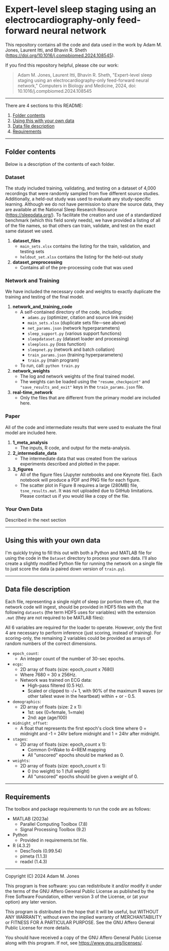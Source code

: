 # Expert-level sleep staging using an electrocardiography-only feed-forward neural network

This repository contains all the code and data used in the work by Adam M. Jones, Laurent Itti, and Bhavin R. Sheth (<https://doi.org/10.1016/j.compbiomed.2024.108545>).

If you find this repository helpful, please cite our work:
> Adam M. Jones, Laurent Itti, Bhavin R. Sheth, "Expert-level sleep staging using an electrocardiography-only feed-forward neural network," Computers in Biology and Medicine, 2024, doi: 10.1016/j.compbiomed.2024.108545

---

There are 4 sections to this README:

1. [Folder contents](#folder-contents)
2. [Using this with your own data](#using-this-with-your-own-data)
3. [Data file description](#data-file-description)
4. [Requirements](#requirements)

---

## Folder contents

Below is a description of the contents of each folder.

### Dataset

The study included training, validating, and testing on a dataset of 4,000 recordings that were randomly sampled from five different source studies. Additionally, a held-out study was used to evaluate any study-specific learning. Although we do not have permission to share the source data, they are available at the National Sleep Research Resource (<https://sleepdata.org/>). To facilitate the creation and use of a standardized benchmark (which this field sorely needs), we have provided a listing of all of the file names, so that others can train, validate, and test on the exact same dataset we used.

1. **dataset_files**
    - `main_sets.xlsx` contains the listing for the train, validation, and testing sets 
    - `heldout_set.xlsx` contains the listing for the held-out study
2. **dataset_preprocessing**
    - Contains all of the pre-processing code that was used

### Network and Training

We have included the necessary code and weights to exactly duplicate the training and testing of the final model.

1. **network_and_training_code**
    - A self-contained directory of the code, including:
	    - `adams.py` (optimizer, citation and source link inside)
	    - `main_sets.xlsx` (duplicate sets file—see above)
	    - `net_params.json` (network hyperparameters)
	    - `sleep_support.py` (various support functions)
	    - `sleepdataset.py` (dataset loader and processing)
	    - `sleeploss.py` (loss function)
	    - `sleepnet.py` (network and batch collation)
	    - `train_params.json` (training hyperparameters)
	    - `train.py` (main program)
    - To run, call:  `python train.py`
2. **network_weights**
    - The log and network weights of the final trained model.
    - The weights can be loaded using the `"resume_checkpoint"` and `"save_results_and_exit"` keys in the `train_params.json` file.
3. **real-time_network**
    - Only the files that are different from the primary model are included here.


### Paper

All of the code and intermediate results that were used to evaluate the final model are included here.

1. **1_meta_analysis**
    - The inputs, R code, and output for the meta-analysis.
2. **2_intermediate_data**
    - The intermediate data that was created from the various experiments described and plotted in the paper.
3. **3_figures**
    - All of the figure files (Jupyter notebooks and one Keynote file). Each notebook will produce a PDF and PNG file for each figure.
    - The scatter plot in Figure 8 requires a large (280MB) file, `tsne_results.mat`. It was not uploaded due to GitHub limitations. Please contact us if you would like a copy of the file.

### Your Own Data

Described in the next section

---

## Using this with your own data

I'm quickly trying to fill this out with both a Python and MATLAB file for using the code in the `Dataset` directory to process your own data. I'll also create a slightly modified Python file for running the network on a single file to just score the data (a paired down version of `train.py`).

---

## Data file description

Each file, representing a single night of sleep (or portion there of), that the network code will ingest, should be provided in HDF5 files with the following `datasets` (the term HDF5 uses for variables) with the extension `.mat` (they are not required to be MATLAB files):

All 6 variables are required for the loader to operate. However, only the first 4 are necessary to perform inference (just scoring, instead of training). For scoring-only, the remaining 2 variables could be provided as arrays of random numbers of the correct dimensions.

- `epoch_count`:
	- An integer count of the number of 30-sec epochs.
- `ecgs`:
	- 2D array of floats (size: epoch_count x 7680) 
	- Where 7680 = 30 x 256Hz.
	- Network was trained on ECG data:
		- High-pass filtered (0.5 Hz).
		- Scaled or clipped to -/+ 1, with 90% of the maximum R waves (or other tallest wave in the heartbeat) within + or - 0.5.
- `demographics`:
	- 2D array of floats (size: 2 x 1):
		- 1st: sex (0=female, 1=male)
		- 2nd: age (age/100)
- `midnight_offset`:
	- A float that represents the first epoch's clock time where 0 = midnight and -1 = 24hr before midnight and 1 = 24hr after midnight.
- `stages`:
	- 2D array of floats (size: epoch_count x 1):
		- Common 0=Wake to 4=REM mapping
		- All "unscored" epochs should be marked as 0.
- `weights`:
	- 2D array of floats (size: epoch_count x 1):
		- 0 (no weight) to 1 (full weight)
		- All "unscored" epochs should be given a weight of 0.

---

## Requirements

The toolbox and package requirements to run the code are as follows:

- MATLAB (2023a)
    - Parallel Computing Toolbox (7.8)
    - Signal Processing Toolbox (9.2)
- Python
    - Provided in requirements.txt file.
- R (4.3.2)
    - DescTools (0.99.54)
    - pimeta (1.1.3)
    - readxl (1.4.3)

---

Copyright (C) 2024  Adam M. Jones

This program is free software: you can redistribute it and/or modify
it under the terms of the GNU Affero General Public License as published
by the Free Software Foundation, either version 3 of the License, or
(at your option) any later version.

This program is distributed in the hope that it will be useful,
but WITHOUT ANY WARRANTY; without even the implied warranty of
MERCHANTABILITY or FITNESS FOR A PARTICULAR PURPOSE.  See the
GNU Affero General Public License for more details.

You should have received a copy of the GNU Affero General Public License
along with this program.  If not, see <https://www.gnu.org/licenses/>.
